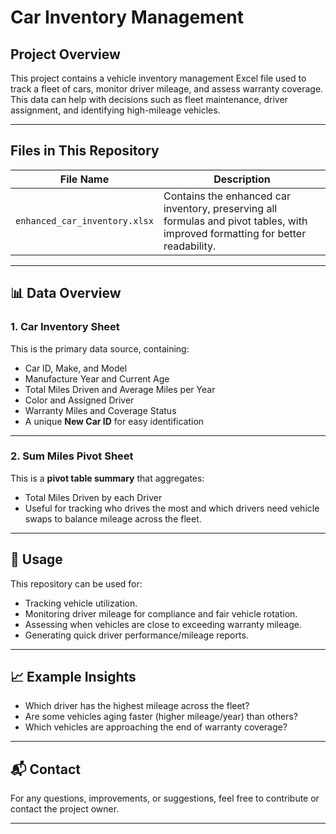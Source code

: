 
# Car Inventory Management

## Project Overview

This project contains a vehicle inventory management Excel file used to track a fleet of cars, monitor driver mileage, and assess warranty coverage. This data can help with decisions such as fleet maintenance, driver assignment, and identifying high-mileage vehicles.

---

## Files in This Repository

| File Name                  | Description |
|--------------------|--------------|
| `enhanced_car_inventory.xlsx` | Contains the enhanced car inventory, preserving all formulas and pivot tables, with improved formatting for better readability. |

---

## 📊 Data Overview

### 1. Car Inventory Sheet
This is the primary data source, containing:
- Car ID, Make, and Model
- Manufacture Year and Current Age
- Total Miles Driven and Average Miles per Year
- Color and Assigned Driver
- Warranty Miles and Coverage Status
- A unique **New Car ID** for easy identification

---

### 2. Sum Miles Pivot Sheet
This is a **pivot table summary** that aggregates:
- Total Miles Driven by each Driver
- Useful for tracking who drives the most and which drivers need vehicle swaps to balance mileage across the fleet.

---

## 🚀 Usage
This repository can be used for:
- Tracking vehicle utilization.
- Monitoring driver mileage for compliance and fair vehicle rotation.
- Assessing when vehicles are close to exceeding warranty mileage.
- Generating quick driver performance/mileage reports.

---

## 📈 Example Insights
- Which driver has the highest mileage across the fleet?
- Are some vehicles aging faster (higher mileage/year) than others?
- Which vehicles are approaching the end of warranty coverage?

---

## 📬 Contact
For any questions, improvements, or suggestions, feel free to contribute or contact the project owner.

---
